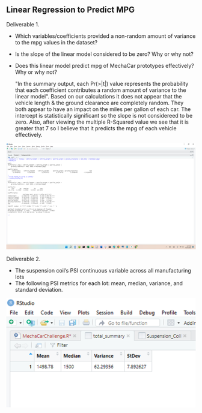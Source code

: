 ## Linear Regression to Predict MPG

Deliverable 1. 
* Which variables/coefficients provided a non-random amount of variance to the mpg values in the dataset?
* Is the slope of the linear model considered to be zero? Why or why not?
* Does this linear model predict mpg of MechaCar prototypes effectively? Why or why not?

  "In the summary output, each Pr(>|t|) value represents the probability that each 
 coefficient contributes a random amount of variance to the linear model".  Based on our calculations it does not appear that the vehicle length & the ground clearance are completely random.  They both appear to have an impact on the miles per gallon of each car.  The intercept is statistically significant so the slope is not considereed to be zero. Also, after viewing the multiple R-Squared value we see that it is greater that 7 so I believe that it predicts the mpg of each vehicle effectively.

![Test](https://github.com/Knicks2020/MechaCar_Statistical_Analysis/blob/main/pictures/2022-10-21%20(1).png)

Deliverable 2.
* The suspension coil’s PSI continuous variable across all manufacturing lots
* The following PSI metrics for each lot: mean, median, variance, and standard deviation.

![TEST](https://github.com/Knicks2020/MechaCar_Statistical_Analysis/blob/main/pictures/image.png)
